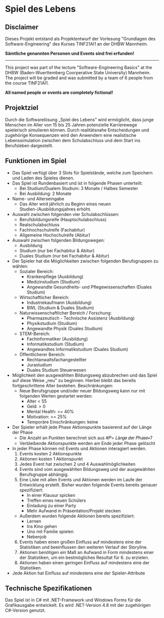﻿# Spiel des Lebens

## Disclaimer

Dieses Projekt entstand als Projektentwurf der Vorlesung "Grundlagen des Software-Engineering" des Kurses TINF21AI1 an der DHBW Mannheim.

**Sämtliche genannten Personen und Events sind frei erfunden!**

---

This project was part of the lecture "Software-Engineering Basics" at the DHBW (Baden-Wuerttemberg Coorperative State University) Mannheim. The project will be graded and was submitted by a team of 6 people from the course TINF21AI1.

**All named people or events are completely fictional!**

## Projektziel

Durch die Softwarelösung „Spiel des Lebens” wird ermöglicht, dass junge Menschen im Alter von 15 bis 25 Jahren potenzielle Karrierewege spielerisch simulieren können. Durch realitätsnahe Entscheidungen und zugehörige Konsequenzen wird den Anwendern eine realistische Lebenssimulation zwischen dem Schulabschluss und dem Start ins Berufsleben dargestellt.

## Funktionen im Spiel

-  Das Spiel verfügt über 3 Slots für Spielstände, welche zum Speichern und Laden des Spieles dienen.
-  Das Spiel ist Rundenbasiert und ist in folgende Phasen unterteilt:
   -  Bei Studium/Dualem Studium: 3 Monate / Halbes Semester
   -  Bei Ausbildung: 2 Monate
-  Name- und Alterseingabe
   -  Das Alter wird jährlich zu Beginn eines neuen Studien-/Ausbildungsjahres erhöht.
-  Auswahl zwischen folgenden vier Schulabschlüssen:
   -  Berufsbildungsreife (Hauptschulabschluss)
   -  Realschulabschluss
   -  Fachhochschulreife (Fachabitur)
   -  Allgemeine Hochschulreife (Abitur)
-  Auswahl zwischen folgenden Bildungswegen:
   -  Ausbildung
   -  Studium (nur bei Fachabitur & Abitur)
   -  Duales Studium (nur bei Fachabitur & Abitur)
-  Der Spieler hat die Möglichkeiten zwischen folgenden Berufsgruppen zu wählen:
   -  Sozialer Bereich:
      -  Krankenpflege (Ausbildung)
      -  Medizinstudium (Studium)
      -  Angewandte Gesundheits- und Pflegewissenschaften (Duales Studium)
   -  Wirtschaftlicher Bereich:
      -  Industriekaufmann (Ausbildung)
      -  BWL (Studium & Duales Studium)
   -  Naturwissenschaftlicher Bereich / Forschung:
      -  Pharmazeutisch - Technische Assistenz (Ausbildung)
      -  Physikstudium (Studium)
      -  Angewandte Physik (Duales Studium)
   -  STEM-Bereich:
      -  Fachinformatiker (Ausbildung)
      -  Informatikstudium (Studium)
      -  Angewandtes Informatikstudium (Duales Studium)
   -  Öffentlicherer Bereich:
      -  Rechtanwaltsfachangestellter
      -  Jurastudium
      -  Duales Studium Steuerwesen
-  Möglichkeit den ausgewählten Bildungsweg abzubrechen und das Spiel auf diese Weise „neu” zu beginnen. Hierbei bleibt das bereits fortgeschrittene Alter bestehen. Beschränkungen:
   -  Neue Berufsgruppe und/oder neuer Bildungsweg kann nur mit folgenden Werten gestartet werden:
      -  Alter < 55
      -  Geld: > 0
      -  Mental Health: >= 40%
      -  Motivation: >= 25%
      -  Temporäre Einschränkungen: keine
-  Der Spieler erhält jede Phase Aktionspunkte basierend auf der Länge der Phase
   -  Die Anzahl an Punkten berechnet sich aus #𝑃= 𝐿ä𝑛𝑔𝑒 𝑑𝑒𝑟 𝑃ℎ𝑎𝑠𝑒∗7
   -  Verbleibende Aktionspunkte werden am Ende jeder Phase gelöscht
-  In jeder Phase können mit Events und Aktionen interagiert werden.
   1. Events kosten 2 Aktionspunkte
   2. Aktionen kosten 1 Aktionspunkt
   3. Jedes Event hat zwischen 2 und 4 Auswahlmöglichkeiten
   4. Events sind vom ausgewählten Bildungsweg und der ausgewählten Berufsgruppe abhängig.
   5. Eine Liste mit allen Events und Aktionen werden im Laufe der Entwicklung erstellt. 
      Bisher wurden folgende Events bereits genauer spezifiziert:
      -  In einer Klausur spicken
      -  Treffen eines neuen Schülers
      -  Einladung zu einer Party
      -  Mehr Aufwand in Präsentation/Projekt stecken
   -  Außerdem wurden folgende Aktionen bereits spezifiziert: 
      - Lernen 
      - Ins Kino gehen 
      - Uno mit Familie spielen 
      - Nebenjob
   6. Events haben einen großen Einfluss auf mindestens eine der Statistiken und beeinflussen den weiteren Verlauf der Storyline.
   7. Aktionen benötigen ein Maß an Aufwand in Form mindestens einer der Statistiken, um ein bestmögliches Resultat für 6. zu erzielen.
   8. Aktionen haben einen geringen Einfluss auf mindestens eine der Statistiken.
-  Jede Aktion hat Einfluss auf mindestens eine der Spieler-Attribute

## Technische Spezifikationen

Das Spiel ist in C# mit .NET-Framework und Windows Forms für die Grafikausgabe entwickelt. Es wird .NET-Version 4.8 mit der zugehörigen C#-Version genutzt.
